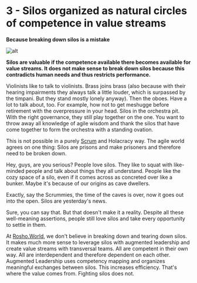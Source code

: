 # 3 - Silos organized as natural circles of competence in value streams

**Because breaking down silos is a mistake**

![alt](../images/3-principle-space-hermit-1800x1350-1-1024x768.webp)

**Silos are valuable if the competence available there becomes available for value streams. It does not make sense to break down silos because this contradicts human needs and thus restricts performance.**

Violinists like to talk to violinists. Brass joins brass (also because with their hearing impairments they always talk a little louder, which is surpassed by the timpani. But they stand mostly lonely anyway). Then the oboes. Have a lot to talk about, too. For example, how not to get meshugge before retirement with the overpressure in your head. Silos in the orchestra pit. With the right governance, they still play together on the one. You want to throw away all knowledge of agile wisdom and thank the silos that have come together to form the orchestra with a standing ovation.

This is not possible in a purely [Scrum](https://rosho.world/en/safe/what-is-scrum/) and Holacracy way. The agile world agrees on one thing: Silos are prisons and make prisoners and therefore need to be broken down.

Hey, guys, are you serious? People love silos. They like to squat with like-minded people and talk about things they all understand. People like the cozy space of a silo, even if it comes across as concreted over like a bunker. Maybe it's because of our origins as cave dwellers.

Exactly, say the Scrummies, the time of the caves is over, now it goes out into the open. Silos are yesterday's news.

Sure, you can say that. But that doesn't make it a reality. Despite all these well-meaning assertions, people still love silos and take every opportunity to settle in them.

At [Rosho.World](https://rosho.world/en/power/about-us/), we don't believe in breaking down and tearing down silos. It makes much more sense to leverage silos with augmented leadership and create value streams with transversal teams. All are competent in their own way. All are interdependent and therefore dependent on each other. Augmented Leadership uses competency mapping and organizes meaningful exchanges between silos. This increases efficiency. That's where the value comes from. Fighting silos does not.

